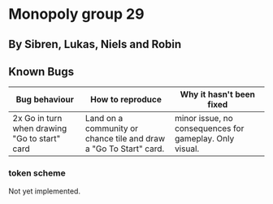 # Monopoly group 29

## By Sibren, Lukas, Niels and Robin

## Known Bugs

| Bug behaviour                                              | How to reproduce                                                  | Why it hasn't been fixed                                |
|------------------------------------------------------------|-------------------------------------------------------------------|---------------------------------------------------------|
| 2x Go in turn when drawing "Go to start" card | Land on a community or chance tile and draw a "Go To Start" card. | minor issue, no consequences for gameplay. Only visual. |

### token scheme
Not yet implemented.